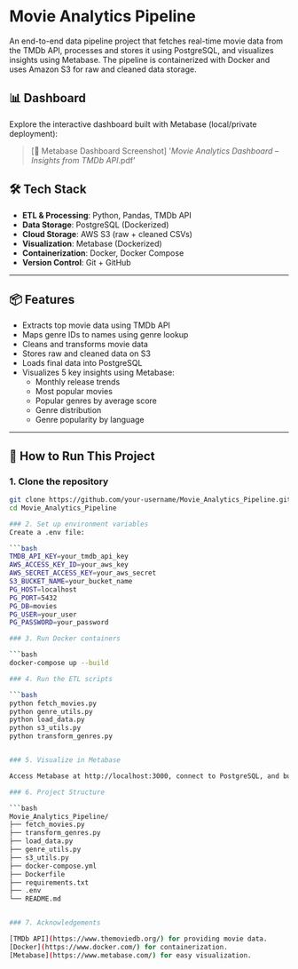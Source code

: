 # Movie Analytics Pipeline

An end-to-end data pipeline project that fetches real-time movie data from the TMDb API, processes and stores it using PostgreSQL, and visualizes insights using Metabase. The pipeline is containerized with Docker and uses Amazon S3 for raw and cleaned data storage.

## 📊 Dashboard
Explore the interactive dashboard built with Metabase (local/private deployment):

> [🧪 Metabase Dashboard Screenshot] '_Movie Analytics Dashboard – Insights from TMDb API_.pdf'


## 🛠 Tech Stack

- **ETL & Processing**: Python, Pandas, TMDb API
- **Data Storage**: PostgreSQL (Dockerized)
- **Cloud Storage**: AWS S3 (raw + cleaned CSVs)
- **Visualization**: Metabase (Dockerized)
- **Containerization**: Docker, Docker Compose
- **Version Control**: Git + GitHub

---

## 📦 Features

- Extracts top movie data using TMDb API
- Maps genre IDs to names using genre lookup
- Cleans and transforms movie data
- Stores raw and cleaned data on S3
- Loads final data into PostgreSQL
- Visualizes 5 key insights using Metabase:
  - Monthly release trends
  - Most popular movies
  - Popular genres by average score
  - Genre distribution
  - Genre popularity by language

---

## 🚀 How to Run This Project

### 1. Clone the repository

```bash
git clone https://github.com/your-username/Movie_Analytics_Pipeline.git
cd Movie_Analytics_Pipeline

### 2. Set up environment variables
Create a .env file:

```bash
TMDB_API_KEY=your_tmdb_api_key
AWS_ACCESS_KEY_ID=your_aws_key
AWS_SECRET_ACCESS_KEY=your_aws_secret
S3_BUCKET_NAME=your_bucket_name
PG_HOST=localhost
PG_PORT=5432
PG_DB=movies
PG_USER=your_user
PG_PASSWORD=your_password

### 3. Run Docker containers

```bash
docker-compose up --build

### 4. Run the ETL scripts

```bash
python fetch_movies.py
python genre_utils.py
python load_data.py
python s3_utils.py
python transform_genres.py


### 5. Visualize in Metabase

Access Metabase at http://localhost:3000, connect to PostgreSQL, and build your dashboard using SQL or the GUI.

### 6. Project Structure

```bash
Movie_Analytics_Pipeline/
├── fetch_movies.py
├── transform_genres.py
├── load_data.py
├── genre_utils.py
├── s3_utils.py
├── docker-compose.yml
├── Dockerfile
├── requirements.txt
├── .env
└── README.md


### 7. Acknowledgements

[TMDb API](https://www.themoviedb.org/) for providing movie data.
[Docker](https://www.docker.com/) for containerization.
[Metabase](https://www.metabase.com/) for easy visualization.


